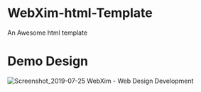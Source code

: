 # WebXim-html-Template
An Awesome html template

# Demo Design

![Screenshot_2019-07-25 WebXim - Web Design Development](https://user-images.githubusercontent.com/44552983/62102249-122b4e80-b2ba-11e9-9ea9-8284681690e4.jpg)
